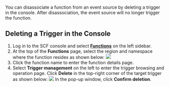 You can disassociate a function from an event source by deleting a trigger in the console. After disassociation, the event source will no longer trigger the function.

## Deleting a Trigger in the Console
1. Log in to the SCF console and select **[Functions](https://console.cloud.tencent.com/scf/list)** on the left sidebar.
2. At the top of the **Functions** page, select the region and namespace where the function resides as shown below: 
![](https://staticintl.cloudcachetci.com/yehe/backend-news/wnBG038_%E4%BC%81%E4%B8%9A%E5%BE%AE%E4%BF%A1%E6%88%AA%E5%9B%BE_20221219142236.png)
3. Click the function name to enter the function details page.
4. Select **Trigger management** on the left to enter the trigger browsing and operation page. Click **Delete** in the top-right corner of the target trigger as shown below:
![](https://staticintl.cloudcachetci.com/yehe/backend-news/fXaP428_%E4%BC%81%E4%B8%9A%E5%BE%AE%E4%BF%A1%E6%88%AA%E5%9B%BE_20221219163934.png)
In the pop-up window, click **Confirm deletion**.
